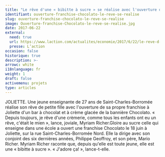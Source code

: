 ```yaml
---
title: "Le rêve d'une « bibitte à sucre » se réalise avec l'ouverture de sa franchise Chocolato"
identifiant: ouverture-franchise-chocolato-le-reve-se-realise
slug: ouverture-franchise-chocolato-le-reve-se-realise
image: Ouverture-franchise-Chocolato-le-reve-se-realise.jpg
date: 2017-06-22
external:
  need: true
  url: https://www.laction.com/actualites/economie/2017/6/22/le-reve-d-une---bibitte-a-sucre---se-realise-avec-l-ouverture-de.html
  presse: L’action
occasion: false
historique: true
description: >-
arrowc: white
i18nlanguage: fr
weight: 1
draft: false
activemenu: projets
type: articles
---
```

JOLIETTE. Une jeune enseignante de 27 ans de Saint-Charles-Borromée réalise son rêve de petite fille avec l'ouverture de sa propre franchise à Joliette d'un bar à chocolat et à crème glacée de la bannière Chocolato. « Depuis toujours, je rêve d'une crèmerie, comme tous les enfants ont eu un rêve, c'était le mien », lance, joviale, Myriam Richer.Gloire au sucre celle qui enseigne dans une école a ouvert une franchise Chocolato le 18 juin à Joliette, sur la rue Saint-Charles-Borromée Nord. Elle la dirige avec son conjoint des six dernières années, Philippe Geoffroy, et son père, Mario Richer. Myriam Richer raconte que, depuis qu'elle est toute jeune, elle est une « bibitte à sucre ». « J'adore ça! », lance-t-elle.



